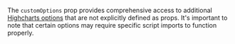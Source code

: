 The `customOptions` prop provides comprehensive access to additional [Highcharts options](https://api.highcharts.com/highcharts/) that are not explicitly defined as props.
 It's important to note that certain options may require specific script imports to function properly.
